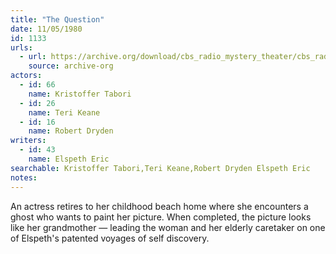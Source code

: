 ```yaml
---
title: "The Question"
date: 11/05/1980
id: 1133
urls: 
  - url: https://archive.org/download/cbs_radio_mystery_theater/cbs_radio_mystery_theater-1101-1150.zip/cbs_radio_mystery_theater-1101-1150%2Fcbsrmt_1133_the_question.mp3
    source: archive-org
actors:  
  - id: 66
    name: Kristoffer Tabori  
  - id: 26
    name: Teri Keane  
  - id: 16
    name: Robert Dryden
writers:  
  - id: 43
    name: Elspeth Eric
searchable: Kristoffer Tabori,Teri Keane,Robert Dryden Elspeth Eric
notes:  
---
```

An actress retires to her childhood beach home where she encounters a ghost who wants to paint her picture. When completed, the picture looks like her grandmother — leading the woman and her elderly caretaker on one of Elspeth's patented voyages of self discovery.